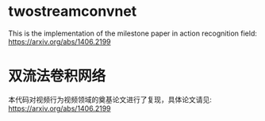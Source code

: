 # twostreamconvnet
This is the implementation of the milestone paper in action recognition field: https://arxiv.org/abs/1406.2199

# 双流法卷积网络
本代码对视频行为视频领域的奠基论文进行了复现，具体论文请见: https://arxiv.org/abs/1406.2199
